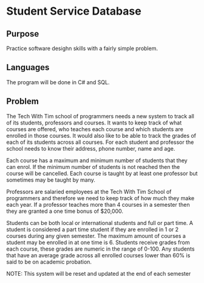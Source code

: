 # Student Service Database

## Purpose
Practice software desighn skills with a fairly simple problem.

## Languages
The program will be done in C# and SQL. 

## Problem 
The Tech With Tim school of programmers needs a new system to track all of its students, professors and courses. It wants to keep track of what courses are offered, who teaches each course and which students are enrolled in those courses. It would also like to be able to track the grades of each of its students across all courses. For each student and professor the school needs to know their address, phone number, name and age.

Each course has a maximum and minimum number of students that they can enrol. If the minimum number of students is not reached then the course will be cancelled. Each course is taught by at least one professor but sometimes may be taught by many. 

Professors are salaried employees at the Tech With Tim School of programmers and therefore we need to keep track of how much they make each year. If a professor teaches more than 4 courses in a semester then they are granted a one time bonus of $20,000. 

Students can be both local or international students and full or part time. A student is considered a part time student if they are enrolled in 1 or 2 courses during any given semester. The maximum amount of courses a student may be enrolled in at one time is 6. Students receive grades from each course, these grades are numeric in the range of 0-100. Any students that have an average grade across all enrolled courses lower than 60% is said to be on academic probation. 

NOTE: This system will be reset and updated at the end of each semester
